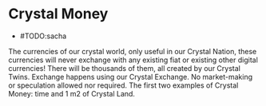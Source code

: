 # Crystal Money

- #TODO:sacha

The currencies of our crystal world, only useful in our Crystal Nation, these currencies will never exchange with any existing fiat or existing other digital currencies! There will be thousands of them, all created by our Crystal Twins. Exchange happens using our Crystal Exchange. No market-making or speculation allowed nor required. The first two examples of Crystal Money: time and 1 m2 of Crystal Land.

